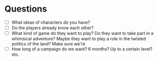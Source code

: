 # Questions
- [ ] What ideas of characters do you have?
- [ ] Do the players already know each other?
- [ ] What kind of game do they want to play? Do they want to take part in a whimsical adventure? Maybe they want to play a role in the twisted politics of the land? Make sure we're
- [ ] How long of a campaign do we want? 6 months? Up to a certain level? etc.